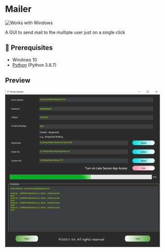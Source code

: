 # Mailer

![Works with Windows](https://img.shields.io/badge/Works_with-Win-blue?style=flat-square)

A GUI to send mail to the multiple user just on a single click

## 📌 Prerequisites
- Windows 10
- [Python](https://www.python.org/downloads/release/python-387/) (Python 3.8.7)

## Preview
![](./images/GUI_image.png)
